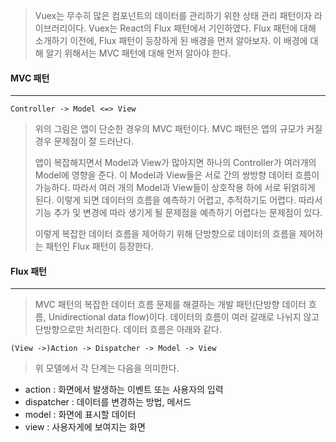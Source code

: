 > Vuex는 무수히 많은 컴포넌트의 데이터를 관리하기 위한 상태 관리 패턴이자 라이브러리이다. Vuex는 React의 Flux 패턴에서 기인하였다. Flux 패턴에 대해 소개하기 이전에, Flux 패턴이 등장하게 된 배경을 먼저 알아보자. 이 배경에 대해 알기 위해서는 MVC 패턴에 대해 먼저 알아야 한다.





#### MVC 패턴

------

```
Controller -> Model <=> View
```

> 위의 그림은 앱이 단순한 경우의 MVC 패턴이다. MVC 패턴은 앱의 규모가 커질 경우 문제점이 잘 드러난다.
>
> 앱이 복잡해지면서 Model과 View가 많아지면 하나의 Controller가 여러개의 Model에 영향을 준다. 이 Model과 View들은 서로 간의 쌍방향 데이터 흐름이 가능하다. 따라서 여러 개의 Model과 View들이 상호작용 하에 서로 뒤얽히게 된다. 이렇게 되면 데이터의 흐름을 예측하기 어렵고, 추적하기도 어렵다. 따라서 기능 추가 및 변경에 따라 생기게 될 문제점을 예측하기 어렵다는 문제점이 있다.
>
> 이렇게 복잡한 데이터 흐름을 제어하기 위해 단방향으로 데이터의 흐름을 제어하는 패턴인 Flux 패턴이 등장한다.





#### Flux 패턴

------

> MVC 패턴의 복잡한 데이터 흐름 문제를 해결하는 개발 패턴(단방향 데이터 흐름, Unidirectional data flow)이다. 데이터의 흐름이 여러 갈래로 나뉘지 않고 단방향으로만 처리한다. 데이터 흐름은 아래와 같다.

```
(View ->)Action -> Dispatcher -> Model -> View
```

> 위 모델에서 각 단계는 다음을 의미한다.

- action : 화면에서 발생하는 이벤트 또는 사용자의 입력
- dispatcher : 데이터를 변경하는 방법, 메서드
- model : 화면에 표시할 데이터
- view : 사용자게에 보여지는 화면